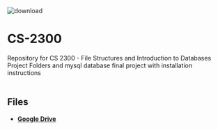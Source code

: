 ![download](https://user-images.githubusercontent.com/91383782/211229807-3a0d52b5-d269-4978-b265-5810354e62cc.png)


# CS-2300
Repository for CS 2300 - File Structures and Introduction to Databases\
Project Folders and mysql database final project with installation instructions
<br/><br/>

## Files
- __[Google Drive](https://drive.google.com/drive/u/0/folders/1oHVCVHLb9wpPPY9QO7IA0vKsB4wmcdHh)__
